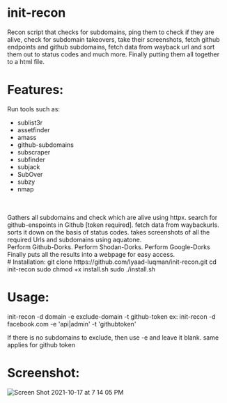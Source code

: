 # init-recon
Recon script that checks for subdomains, ping them to check if they are alive, check for subdomain takeovers, take their screenshots, fetch github endpoints and github subdomains, fetch data from wayback url and sort them out to status codes and much more. Finally putting them all together to a html file.

# Features:
Run tools such as:
-  sublist3r
- assetfinder
- amass
- github-subdomains
- subscraper
- subfinder
- subjack
- SubOver
- subzy
- nmap
<br />
<br />
Gathers all subdomains and check which are alive using httpx. 
search for github-enspoints in Github [token required]. 
fetch data from waybackurls. 
sorts it down on the basis of status codes. 
takes screenshots of all the required Urls and subdomains using aquatone. 
<br />
Perform Github-Dorks. 
Perform Shodan-Dorks. 
Perform Google-Dorks
<br />
Finally puts all the results into a webpage for easy access.
<br />
# Installation:
git clone https://github.com/Iyaad-luqman/init-recon.git 
cd init-recon
sudo chmod +x install.sh
sudo ./install.sh

# Usage: 
init-recon -d domain -e exclude-domain -t github-token
ex: 
  init-recon -d facebook.com -e 'api|admin' -t 'githubtoken'
 
If there is no subdomains to exclude, then use -e and leave it blank. same applies for github token 

# Screenshot: 
![Screen Shot 2021-10-17 at 7 14 05 PM](https://user-images.githubusercontent.com/86549899/137629914-c97eb65c-7a5f-4b2c-88ac-049b1810edfb.png)

  
